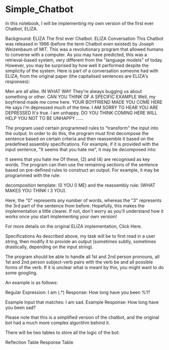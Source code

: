# Simple_Chatbot



In this notebook, I will be implementing my own version of the first ever Chatbot, ELIZA.

Background: ELIZA
The first ever Chatbot.
ELIZA Conversation
This Chatbot was released in 1966 (before the term Chatbot even existed) by Joseph Weizenbaum of MIT. This was a revolutionary program that allowed humans to converse with a computer. As you may have predicted, this was a retrieval-based system, very different from the "language models" of today. However, you may be surprised by how well it performed despite the simplicity of the system. Here is part of a conversation someone had with ELIZA, from the original paper (the capitalised sentences are ELIZA's responses):

Men are all alike.
IN WHAT WAY
They're always bugging us about something or other.
CAN YOU THINK OF A SPECIFIC EXAMPLE
Well, my boyfriend made me come here.
YOUR BOYFRIEND MADE YOU COME HERE
He says i'm depressed much of the time.
I AM SORRY TO HEAR YOU ARE DEPRESSED
It's true. I am unhappy.
DO YOU THINK COMING HERE WILL HELP YOU NOT TO BE UNHAPPY
......

The program used certain programmed rules to "transform" the input into the output. In order to do this, the program must first decompose the sentence based on certain criteria and then reassemble it based on the predefined assembly specifications. For example, if it is provided with the input sentence, "It seems that you hate me", it may be decomposed into:

It seems that
you
hate
me
Of these, (2) and (4) are recognised as key words. The program can then use the remaining sections of the sentence based on pre-defined rules to construct an output. For example, it may be programmed with the rule:

decomposition template:
(0 YOU 0 ME)
and the reassembly rule:
(WHAT MAKES YOU THINK I 3 YOU).

Here, the "0" represents any number of words, whereas the "3" represents the 3rd part of the sentence from before. Hopefully, this makes the implementation a little clearer. If not, don't worry as you'll understand how it works once you start implementing your own version!

For more details on the original ELIZA implementation, Click Here.

Specifications
As described above, my task will be to first read in a user string, then modify it to provide an output (sometimes subtly, sometimes drastically, depending on the input string).


The program should be able to handle all 1st and 2nd person pronouns, all 1st and 2nd person subject-verb pairs with the verb be and all possible forms of the verb. If it is unclear what is meant by this, you might want to do some googling.


An example is as follows:

Regular Expression: I am (.*)
Response: How long have you been %1?

Example Input that matches: I am sad.
Example Response: How long have you been sad?

Please note that this is a simplified version of the chatbot, and the original bot had a much more complex algorithm behind it.

There will be two tables to store all the logic of the bot:

Reflection Table
Response Table
